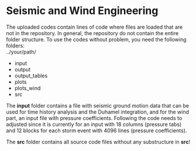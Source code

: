 # Seismic and Wind Engineering
The uploaded codes contain lines of code where files are loaded that are not in the repository. In general, the repository do not contain the entire folder structure. To use the codes without problem, you need the following folders:\
../your/path/
- input
- output
- output_tables
- plots
- plots_wind
- src

The **input** folder contains a file with seismic ground motion data that can be used for time history analysis and the Duhamel integration, and for the wind part, an input file with pressure coefficients. Following the code needs to adjusted since it is currently for an input with 18 columns (pressure tabs) and 12 blocks for each storm event with 4096 lines (pressure coefficients).

The **src** folder contains all source code files without any substructure in **src**!